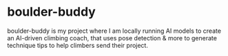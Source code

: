 # boulder-buddy
boulder-buddy is my project where I am locally running AI models to create an AI-driven climbing coach, that uses pose detection &amp; more to generate technique tips to help climbers send their project.
